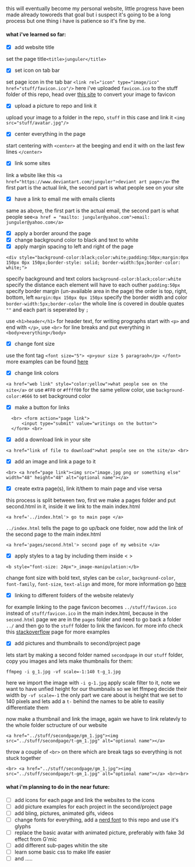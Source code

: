 this will eventually become my personal website, little progress have been made already toworeds that goal but i suspect it's going to be a long process but one thing i have is patience so it's fine by me.

#### what i've learned so far:
- [x] add website title 

set the page title`<title>junguler</title>` 

- [x] set icon on tab bar

set page icon in the tab bar `<link rel="icon" type="image/ico" href="stuff/favicon.ico"/>` here i've uploaded `favicon.ico` to the stuff folder of this repo, head over [this site](https://iconifier.net/) to convert your image to favicon

- [x] upload a picture to repo and link it 

upload your image to a folder in the repo, `stuff` in this case and link it `<img src="stuff/avatar.jpg"/>`

- [x] center everything in the page

start centering with `<center>` at the beeging and end it with on the last few lines `</center>`

- [x] link some sites

link a wbsite like this `<a href="https://www.deviantart.com/junguler">deviant art page</a>` the first part is the actual link, the second part is what people see on your site

- [x] have a link to email me with emails clients

same as above, the first part is the actual email, the second part is what people see`<a href = "mailto: junguler@yahoo.com">email: junguler@yahoo.com</a>`

- [X] apply a border around the page
- [X] change background color to black and text to white
- [X] apply margin spacing to left and right of the page

```
<div style="background-color:black;color:white;padding:50px;margin:0px 150px 0px 150px;border-style: solid; border-width:5px;border-color: white;">
```
specify background and text colors `background-color:black;color:white` specify the distance each element will have to each outher `padding:50px` specify border margin (un-available area in the page) the order is top, right, bottom, left `margin:0px 150px 0px 150px` specify the border width and color `border-width:5px;border-color` the whole line is covered in double quates `""` and each part is seperated by `;`

use `<h1>header</h1>` for header text, for writing prographs start with `<p>` and end with `</p>`, use `<br>` for line breaks and put everything in `<body>everything</body>`

- [X] change font size

use the font tag `<font size="5"> <p>your size 5 paragraoh</p> </font>` more examples can be found [here](https://www.tutorialspoint.com/html/html_fonts.htm)

- [X] change link colors

`<a href="web link" style="color:yellow">what people see on the site</a>` or use `#FF0` or `#ffff00` for the same yellow color, use `background-color:#666` to set background color

- [X] make a button for links
```
  <br> <form action="page link">
      <input type="submit" value="writings on the button"> 
  </form> <br>
```
- [X] add a download link in your site
```
<a href="link of file to download">what people see on the site/a> <br>
```
- [X] add an image and link a page to it
```
<br> <a href="page link"><img src="image.jpg png or something else" width="48" height="48" alt="optional name"></a>
```
- [X] create extra page(s), link it/them to main page and vise versa

this process is split between two, first we make a pages folder and put second.html in it, inside it we link to the main index.html
```
<a href='../index.html'> go to main page </a>
```
`../index.html` tells the page to go up/back one folder, now add the link of the second page to the main index.html
```
<a href='pages/second.html'> second page of my website </a>
```
- [X] apply styles to a tag by including them inside < >

```
<b style="font-size: 24px">_image-manipulation:</b> 
```
change font size with bold text, styles can be `color`, `background-color`, `font-family`, `font-size`, `text-align` and more, for more information go [here](https://www.w3schools.com/html/html_styles.asp)

- [X] linking to different folders of the website relatevly

for example linking to the page favicon becomes `../stuff/favicon.ico` instead of `stuff/favicon.ico` in the main index.html, because in the `second.html` page we are in the `pages` folder and need to go back a folder `../` and then go to the `stuff` folder to link the favicon. for more info check this [stackoverflow](https://stackoverflow.com/questions/908765/how-to-link-html-pages-in-same-or-different-folders) page for more examples

- [X] add pictures and thumbnails to second/project page

lets start by making a second folder named `secondpage` in our `stuff` folder, copy you images and lets make thumbnails for them:
```
ffmpeg -i g_1.jpg -vf scale=-1:140 t-g_1.jpg
```
here we import the image with `-i g-1.jpg` apply scale filter to it, note we want to have unfied height for our thumbnails so we let ffmpeg decide their width by `-vf scale=-1` the only part we care about is height that we set to 140 pixels and lets add a `t-` behind the names to be able to easiliy differentiate them

now make a thumbnail and link the image, again we have to link relatevly to the whole folder sctructure of our website
```
<a href="../stuff/secondpage/gm_1.jpg"><img src="../stuff/secondpage/t-gm_1.jpg" alt="optional name"></a>
```
throw a couple of `<br>` on there which are break tags so everything is not stuck together
```
<br> <a href="../stuff/secondpage/gm_1.jpg"><img src="../stuff/secondpage/t-gm_1.jpg" alt="optional name"></a> <br><br>
```

#### what i'm planning to do in the near future:
- [ ] add icons for each page and link the websites to the icons
- [ ] add picture examples for each project in the second/project page
- [ ] add bling, pictures, animated gifs, videos
- [ ] change fonts for everything, add a [nerd font](https://github.com/ryanoasis/nerd-fonts) to this repo and use it's glyphs
- [ ] replace the basic avatar with animated picture, preferably with fake 3d effect from G'mic
- [ ] add different sub-pages whitin the site
- [ ] learn some basic css to make life easier
- [ ] and .....
